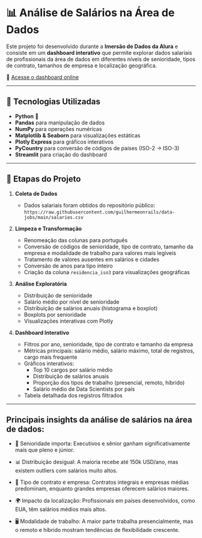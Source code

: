 # 📊 Análise de Salários na Área de Dados

Este projeto foi desenvolvido durante a **Imersão de Dados da Alura** e consiste em um **dashboard interativo** que permite explorar dados salariais de profissionais da área de dados em diferentes níveis de senioridade, tipos de contrato, tamanhos de empresa e localização geográfica.

🔗 [Acesse o dashboard online](https://dashboarddados-vb3tscg7ohgnffkacgepjh.streamlit.app/)

---

## 🚀 Tecnologias Utilizadas
- **Python** 🐍  
- **Pandas** para manipulação de dados  
- **NumPy** para operações numéricas  
- **Matplotlib & Seaborn** para visualizações estáticas  
- **Plotly Express** para gráficos interativos  
- **PyCountry** para conversão de códigos de países (ISO-2 → ISO-3)  
- **Streamlit** para criação do dashboard  

---

## 📌 Etapas do Projeto

1. **Coleta de Dados**
   - Dados salariais foram obtidos do repositório público:  
     `https://raw.githubusercontent.com/guilhermeonrails/data-jobs/main/salaries.csv`

2. **Limpeza e Transformação**
   - Renomeação das colunas para português  
   - Conversão de códigos de senioridade, tipo de contrato, tamanho da empresa e modalidade de trabalho para valores mais legíveis  
   - Tratamento de valores ausentes em salários e cidades  
   - Conversão de anos para tipo inteiro  
   - Criação da coluna `residencia_iso3` para visualizações geográficas  

3. **Análise Exploratória**
   - Distribuição de senioridade  
   - Salário médio por nível de senioridade  
   - Distribuição de salários anuais (histograma e boxplot)  
   - Boxplots por senioridade  
   - Visualizações interativas com Plotly  

4. **Dashboard Interativo**
   - Filtros por ano, senioridade, tipo de contrato e tamanho da empresa  
   - Métricas principais: salário médio, salário máximo, total de registros, cargo mais frequente  
   - Gráficos interativos:
     - Top 10 cargos por salário médio  
     - Distribuição de salários anuais  
     - Proporção dos tipos de trabalho (presencial, remoto, híbrido)  
     - Salário médio de Data Scientists por país  
   - Tabela detalhada dos registros filtrados  

---

## Principais insights da análise de salários na área de dados:

- 💼 Senioridade importa: Executivos e sênior ganham significativamente mais que pleno e júnior.

- 📊 Distribuição desigual: A maioria recebe até 150k USD/ano, mas existem outliers com salários muito altos.

- 🏢 Tipo de contrato e empresa: Contratos integrais e empresas médias predominam, enquanto grandes empresas oferecem salários maiores.

- 🌍 Impacto da localização: Profissionais em países desenvolvidos, como EUA, têm salários médios mais altos.

- 🖥️ Modalidade de trabalho: A maior parte trabalha presencialmente, mas o remoto e híbrido mostram tendências de flexibilidade crescente.
